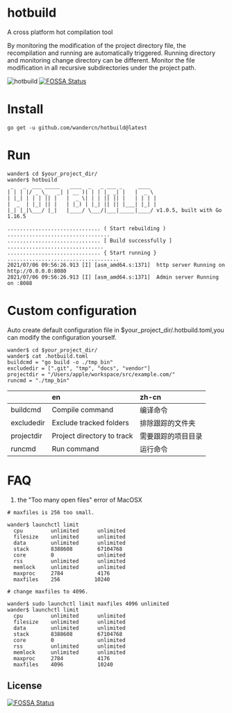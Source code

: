 # hotbuild

A cross platform hot compilation tool

By monitoring the modification of the project directory file, the recompilation and running are automatically triggered. Running directory and monitoring change directory can be different. Monitor the file modification in all recursive subdirectories under the project path.

![hotbuild](logo.jpg "hotbuild")
[![FOSSA Status](https://app.fossa.com/api/projects/git%2Bgithub.com%2Fwandercn%2Fhotbuild.svg?type=shield)](https://app.fossa.com/projects/git%2Bgithub.com%2Fwandercn%2Fhotbuild?ref=badge_shield)

# Install

    go get -u github.com/wandercn/hotbuild@latest 

# Run
```
wander$ cd $your_project_dir/
wander$ hotbuild
 _   _  ___ _____   ____  _   _ ___ _     ____
| | | |/ _ \_   _| | __ )| | | |_ _| |   |  _ \
| |_| | | | || |   |  _ \| | | || || |   | | | |
|  _  | |_| || |   | |_) | |_| || || |___| |_| |
|_| |_|\___/ |_|   |____/ \___/|___|_____|____/ v1.0.5, built with Go 1.16.5

.............................. ( Start rebuilding ) .................................
.............................. [ Build successfully ] ...............................
.............................. { Start running } ....................................
2021/07/06 09:56:26.913 [I] [asm_amd64.s:1371]  http server Running on http://0.0.0.0:8080
2021/07/06 09:56:26.913 [I] [asm_amd64.s:1371]  Admin server Running on :8088
```
# Custom configuration

Auto create default configuration file  in $your_project_dir/.hotbuild.toml,you can modify the configuration yourself.

```
wander$ cd $your_project_dir/
wander$ cat .hotbuild.toml
buildcmd = "go build -o ./tmp_bin"
excludedir = [".git", "tmp", "docs", "vendor"]
projectdir = "/Users/apple/workspace/src/example.com/"
runcmd = "./tmp_bin"

```
|           | en                           |         zh-cn          |
|:-----     |:-----                      |:-----            |
|buildcmd   | Compile command            |编译命令          |
|excludedir | Exclude tracked folders    |排除跟踪的文件夹  |
|projectdir | Project directory to track |需要跟踪的项目目录|
|runcmd     | Run command                |运行命令          |

# FAQ
1. the "Too many open files" error of MacOSX
   
  ```
# maxfiles is 256 too small.

wander$ launchctl limit
	cpu         unlimited      unlimited
	filesize    unlimited      unlimited
	data        unlimited      unlimited
	stack       8388608        67104768
	core        0              unlimited
	rss         unlimited      unlimited
	memlock     unlimited      unlimited
	maxproc     2784           4176
	maxfiles    256           10240

# change maxfiles to 4096.

wander$ sudo launchctl limit maxfiles 4096 unlimited
wander$ launchctl limit
	cpu         unlimited      unlimited
	filesize    unlimited      unlimited
	data        unlimited      unlimited
	stack       8388608        67104768
	core        0              unlimited
	rss         unlimited      unlimited
	memlock     unlimited      unlimited
	maxproc     2784           4176
	maxfiles    4096           10240

  ```

## License
[![FOSSA Status](https://app.fossa.com/api/projects/git%2Bgithub.com%2Fwandercn%2Fhotbuild.svg?type=large)](https://app.fossa.com/projects/git%2Bgithub.com%2Fwandercn%2Fhotbuild?ref=badge_large)


